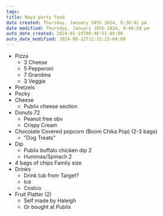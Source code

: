 ```yaml
---
tags: 
title: Naya party food
date created: Thursday, January 18th 2024, 9:36:41 pm
date modified: Thursday, January 18th 2024, 9:48:59 pm
auto_date_created: 2024-01-19T08:46:51-05:00
auto_date_modified: 2024-08-12T11:15:23-04:00
---
```


- Pizza 
	- 3 Cheese
	- 5 Pepperoni
	- 7 Grandma
	- 3 Veggie
- Pretzels 
- Pocky
- Cheese
	- Publix cheese section
- Donuts 72
	- Peanut free obv
	- Crispy Cream
- Chocolate Covered popcorn (Boom Chika Pop) (2-3 bags)
	- "Dog Treats"
- Dip 
	- Publix buffalo chicken dip 2
	- Hummas/Spinach 2
- 4 bags of chips Family size
- Drinks
	- Drink tub from Target?
	- Ice
	- Costco
- Fruit Platter (2)
	- Self made by Haleigh
	- Or bought at Publix
	  